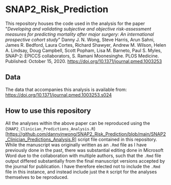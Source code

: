 # SNAP2_Risk_Prediction
This repository houses the code used in the analysis for the paper "*Developing and validating subjective and objective risk-assessment measures for predicting mortality after major surgery: An international prospective cohort study*" Danny J. N. Wong, Steve Harris, Arun Sahni, James R. Bedford, Laura Cortes, Richard Shawyer, Andrew M. Wilson, Helen A. Lindsay, Doug Campbell, Scott Popham, Lisa M. Barneto, Paul S. Myles, SNAP-2: EPICCS collaborators, S. Ramani Moonesinghe. PLOS Medicine. Published: October 15, 2020. https://doi.org/10.1371/journal.pmed.1003253

## Data
The data that accompanies this analysis is available from: https://doi.org/10.1371/journal.pmed.1003253.s024

## How to use this repository
All the analyses within the above paper can be reproduced using the (`SNAP2_Clinician_Predictions_Analysis.R`)[https://github.com/dannyjnwong/SNAP2_Risk_Prediction/blob/main/SNAP2_Clinician_Predictions_Analysis.R] script file contained in this repository. While the manuscript was originally written as an `.Rmd` file as I have previously done in the past, there was substantial editing done in Microsoft Word due to the collaboration with multiple authors, such that the `.Rmd` file output differed substantially from the final manuscript versions accepted by the journal for publication. I have therefore elected not to include the `.Rmd` file in this instance, and instead include just the `R` script for the analyses themselves to be reproduced.
